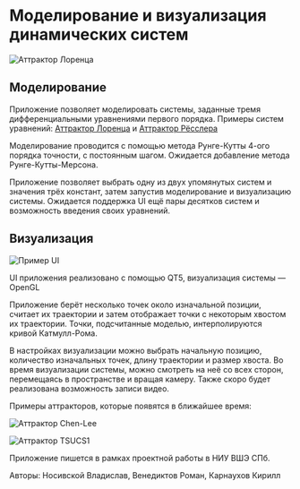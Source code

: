 # Моделирование и визуализация динамических систем

![Аттрактор Лоренца](https://github.com/e2e4b6b7/dynsys/blob/Readme_update/media/lorenz.gif)

## Моделирование

Приложение позволяет моделировать системы, заданные тремя дифференциальными уравнениями первого порядка. Примеры систем уравнений: [Аттрактор Лоренца](https://ru.wikipedia.org/wiki/%D0%90%D1%82%D1%82%D1%80%D0%B0%D0%BA%D1%82%D0%BE%D1%80_%D0%9B%D0%BE%D1%80%D0%B5%D0%BD%D1%86%D0%B0) и [Аттрактор Рёсслера](https://ru.wikipedia.org/wiki/%D0%90%D1%82%D1%82%D1%80%D0%B0%D0%BA%D1%82%D0%BE%D1%80_%D0%A0%D1%91%D1%81%D1%81%D0%BB%D0%B5%D1%80%D0%B0)

Моделирование проводится с помощью метода Рунге-Кутты 4-ого порядка точности, с постоянным шагом. Ожидается добавление метода Рунге-Кутты-Мерсона.

Приложение позволяет выбрать одну из двух упомянутых систем и значения трёх констант, затем запустив моделирование и визуализацию системы. Ожидается поддержка UI ещё пары десятков систем и возможность введения своих уравнений.

## Визуализация

![Пример UI](https://github.com/e2e4b6b7/dynsys/blob/Readme_update/media/rossler.png)

UI приложения реализовано с помощью QT5, визуализация системы — OpenGL

Приложение берёт несколько точек около изначальной позиции, считает их траектории и затем отображает точки с некоторым хвостом их траектории. Точки, подсчитанные моделью, интерполируются кривой Катмулл-Рома.

В настройках визуализации можно выбрать начальную позицию, количество изначальных точек, длину траектории и размер хвоста. Во время визуализации системы, можно смотреть на неё со всех сторон, перемещаясь в пространстве и вращая камеру. Также скоро будет реализована возможность записи видео.

Примеры аттракторов, которые появятся в ближайшее время:

![Аттрактор Chen-Lee](https://github.com/e2e4b6b7/dynsys/blob/Readme_update/media/chen-lee.png) 

![Аттрактор TSUCS1](https://github.com/e2e4b6b7/dynsys/blob/Readme_update/media/tsucs1.png)

Приложение пишется в рамках проектной работы в НИУ ВШЭ СПб. 

Авторы: Носивской Владислав, Венедиктов Роман, Карнаухов Кирилл 
